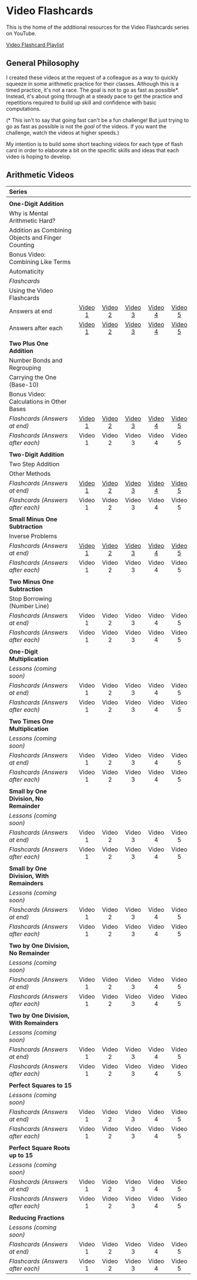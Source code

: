 # Video Flashcards

This is the home of the additional resources for the Video Flashcards series on YouTube.

[Video Flashcard Playlist](https://www.youtube.com/playlist?list=PLQTQDG8nyMPioEKkgXUoqpb5p2X8RyolK)

## General Philosophy

I created these videos at the request of a colleague as a way to quickly squeeze in some arithmetic practice for their classes. Although this is a timed practice, it's not a race. The goal is not to go as fast as possible*. Instead, it's about going through at a steady pace to get the practice and repetitions required to build up skill and confidence with basic computations.

(* This isn't to say that going fast can't be a fun challenge! But just trying to go as fast as possible is not the *goal* of the videos. If you want the challenge, watch the videos at higher speeds.)

My intention is to build some short teaching videos for each type of flash card in order to elaborate a bit on the specific skills and ideas that each video is hoping to develop.

## Arithmetic Videos

| Series |  |  |  |  |  |
| :--- | :---: | :---: | :---: | :---: | :---: |
|  |  |  |  |  |  |
| **One-Digit Addition** |  |  |  |  |  |
| Why is Mental Arithmetic Hard? |  |  |  |  |  |
| Addition as Combining Objects and Finger Counting |  |  |  |  |  |
| Bonus Video: Combining Like Terms |  |  |  |  |  |
| Automaticity |  |  |  |  |  |
| *Flashcards* |  |  |  |  |  |
| Using the Video Flashcards |  |  |  |  |  |
| Answers at end | [Video 1](https://youtu.be/oKdHvDeuJKk) | [Video 2](https://youtu.be/fRqpeoEKw3U) | [Video 3](https://youtu.be/8KuUQJ_IVmY) | [Video 4](https://youtu.be/EG6S7ccq8Z4) | [Video 5](https://youtu.be/lHqahuxgDe4) | 
| Answers after each | [Video 1](https://youtu.be/7G_-LAm8GHk) | [Video 2](https://youtu.be/RM1eKIil0-w) | [Video 3](https://youtu.be/XjNJimrvAm8) | [Video 4](https://youtu.be/FqibTFx30YU) | [Video 5](https://youtu.be/FY6HTraujHA) | 
|  |  |  |  |  |  |
| **Two Plus One Addition** |  |  |  |  |  |
| Number Bonds and Regrouping |  |  |  |  |  |
| Carrying the One (Base-10) |  |  |  |  |  |
| Bonus Video: Calculations in Other Bases |  |  |  |  |  |
| *Flashcards (Answers at end)* | [Video 1](https://youtu.be/j2nlTpneoDM) | [Video 2](https://youtu.be/ulab64RkMy0) | [Video 3](https://youtu.be/q4WPnafjE8s) | [Video 4](https://youtu.be/4IbUpyP9JAc) | [Video 5](https://youtu.be/_lpfoT4jvqU) | 
| *Flashcards (Answers after each)* | Video 1 | Video 2 | Video 3 | Video 4 | Video 5 | 
|  |  |  |  |  |  |
| **Two-Digit Addition** |  |  |  |  |  |
| Two Step Addition |  |  |  |  |  |
| Other Methods |  |  |  |  |  |
| *Flashcards (Answers at end)* | [Video 1](https://youtu.be/yKGX_xGAEvo) | [Video 2](https://youtu.be/PP44zY949Zk) | [Video 3](https://youtu.be/O4J55k5n_L4) | [Video 4](https://youtu.be/enlAh4BX6bo) | [Video 5](https://youtu.be/dSSht0nwt3M) | 
| *Flashcards (Answers after each)* | Video 1 | Video 2 | Video 3 | Video 4 | Video 5 | 
|  |  |  |  |  |  |
| **Small Minus One Subtraction** |  |  |  |  |  |
| Inverse Problems |  |  |  |  |  |
| *Flashcards (Answers at end)* | [Video 1](https://youtu.be/eIdbtxaoh7I) | [Video 2](https://youtu.be/FTfCbwPGkVc) | [Video 3](https://youtu.be/4owNwvMFzBY) | [Video 4](https://youtu.be/NSUg7WZSWz8) | [Video 5](https://youtu.be/g8mDdItmKCM) | 
| *Flashcards (Answers after each)* | Video 1 | Video 2 | Video 3 | Video 4 | Video 5 | 
|  |  |  |  |  |  |
| **Two Minus One Subtraction** |  |  |  |  |  |
| Stop Borrowing (Number Line) |  |  |  |  |  |
| *Flashcards (Answers at end)* | Video 1 | Video 2 | Video 3 | Video 4 | Video 5 | 
| *Flashcards (Answers after each)* | Video 1 | Video 2 | Video 3 | Video 4 | Video 5 | 
|  |  |  |  |  |  |
| **One-Digit Multiplication** |  |  |  |  |  |
| *Lessons (coming soon)* |  |  |  |  |  |
| *Flashcards (Answers at end)* | Video 1 | Video 2 | Video 3 | Video 4 | Video 5 | 
| *Flashcards (Answers after each)* | Video 1 | Video 2 | Video 3 | Video 4 | Video 5 | 
|  |  |  |  |  |  |
| **Two Times One Multiplication** |  |  |  |  |  |
| *Lessons (coming soon)* |  |  |  |  |  |
| *Flashcards (Answers at end)* | Video 1 | Video 2 | Video 3 | Video 4 | Video 5 | 
| *Flashcards (Answers after each)* | Video 1 | Video 2 | Video 3 | Video 4 | Video 5 | 
|  |  |  |  |  |  |
| **Small by One Division, No Remainder** |  |  |  |  |  |
| *Lessons (coming soon)* |  |  |  |  |  |
| *Flashcards (Answers at end)* | Video 1 | Video 2 | Video 3 | Video 4 | Video 5 | 
| *Flashcards (Answers after each)* | Video 1 | Video 2 | Video 3 | Video 4 | Video 5 | 
|  |  |  |  |  |  |
| **Small by One Division, With Remainders** |  |  |  |  |  |
| *Lessons (coming soon)* |  |  |  |  |  |
| *Flashcards (Answers at end)* | Video 1 | Video 2 | Video 3 | Video 4 | Video 5 | 
| *Flashcards (Answers after each)* | Video 1 | Video 2 | Video 3 | Video 4 | Video 5 | 
|  |  |  |  |  |  |
| **Two by One Division, No Remainder** |  |  |  |  |  |
| *Lessons (coming soon)* |  |  |  |  |  |
| *Flashcards (Answers at end)* | Video 1 | Video 2 | Video 3 | Video 4 | Video 5 | 
| *Flashcards (Answers after each)* | Video 1 | Video 2 | Video 3 | Video 4 | Video 5 | 
|  |  |  |  |  |  |
| **Two by One Division, With Remainders** |  |  |  |  |  |
| *Lessons (coming soon)* |  |  |  |  |  |
| *Flashcards (Answers at end)* | Video 1 | Video 2 | Video 3 | Video 4 | Video 5 | 
| *Flashcards (Answers after each)* | Video 1 | Video 2 | Video 3 | Video 4 | Video 5 | 
|  |  |  |  |  |  |
| **Perfect Squares to 15** |  |  |  |  |  |
| *Lessons (coming soon)* |  |  |  |  |  |
| *Flashcards (Answers at end)* | Video 1 | Video 2 | Video 3 | Video 4 | Video 5 | 
| *Flashcards (Answers after each)* | Video 1 | Video 2 | Video 3 | Video 4 | Video 5 | 
|  |  |  |  |  |  |
| **Perfect Square Roots up to 15** |  |  |  |  |  |
| *Lessons (coming soon)* |  |  |  |  |  |
| *Flashcards (Answers at end)* | Video 1 | Video 2 | Video 3 | Video 4 | Video 5 | 
| *Flashcards (Answers after each)* | Video 1 | Video 2 | Video 3 | Video 4 | Video 5 | 
|  |  |  |  |  |  |
| **Reducing Fractions** |  |  |  |  |  |
| *Lessons (coming soon)* |  |  |  |  |  |
| *Flashcards (Answers at end)* | Video 1 | Video 2 | Video 3 | Video 4 | Video 5 | 
| *Flashcards (Answers after each)* | Video 1 | Video 2 | Video 3 | Video 4 | Video 5 | 
